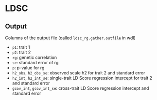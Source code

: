 # LDSC

## Output 

Columns of the output file (called `ldsc_rg.gather.outfile` in wdl)

- `p1`: trait 1
- `p2`: trait 2
- `rg`: genetic correlation
- `se`: standard error of rg
- `p`: p-value for rg
- `h2_obs`, `h2_obs_se`: observed scale h2 for trait 2 and standard error
- `h2_int`, `h2_int_se`: single-trait LD Score regression intercept for trait 2 and standard error
- `gcov_int`, `gcov_int_se`: cross-trait LD Score regression intercept and standard error

